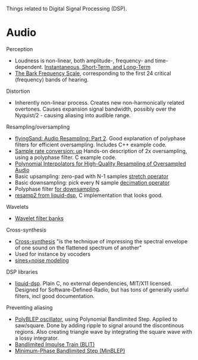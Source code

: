 
Things related to Digital Signal Processing (DSP).

# Audio

Perception

* Loudness is non-linear, both amplitude-, frequency- and time-dependent.
[Instantaneous, Short-Term, and Long-Term](https://ccrma.stanford.edu/~jos/sasp/Instantaneous_Short_Term_Long_Term_Loudness.html)
* [The Bark Frequency Scale](https://ccrma.stanford.edu/~jos/bbt/Bark_Frequency_Scale.html),
corresponding to the first 24 critical (frequency) bands of hearing.

Distortion

* Inherently non-linear process. Creates new non-harmonically related overtones.
Causes expansion signal bandwidth, possibly over the Nyquist/2 - causing aliasing into audible range.

Resampling/oversampling

* [flyingSand: Audio Resampling: Part 2](https://christianfloisand.wordpress.com/2013/01/28/audio-resampling-part-2/).
Good explanation of polyphase filters for efficient oversampling. Includes C++ example code.
* [Sample rate conversion: up](http://www.earlevel.com/main/2010/12/05/sample-rate-conversion-up)
Hands-on description of 2x oversampling, using a polyphase filter. C example code.
* [Polynomial Interpolators for High-Quality Resampling of Oversampled Audio](http://yehar.com/blog/wp-content/uploads/2009/08/deip.pdf)
* Basic upsampling: zero-pad with N-1 samples [stretch operator](https://ccrma.stanford.edu/~jos/sasp/Upsampling_Stretch_Operator.html)
* Basic downsampling: pick every N sample [decimation operator](https://ccrma.stanford.edu/~jos/sasp/Downsampling_Decimation_Operator.html)
* Polyphase filter [for downsampling](https://ccrma.stanford.edu/~jos/sasp/Filtering_Downsampling.html).
* [resamp2 from liquid-dsp](http://liquidsdr.org/doc/resamp2/), C implementation that looks good.

Wavelets

* [Wavelet filter banks](https://ccrma.stanford.edu/~jos/sasp/Wavelet_Filter_Banks.html)

Cross-synthesis

* [Cross-synthesis](https://ccrma.stanford.edu/~jos/sasp/Cross_Synthesis.html)
"is the technique of impressing the spectral envelope of one sound on the flattened spectrum of another"
* Used for instance by vocoders
* [sines+noise modeling](https://ccrma.stanford.edu/~jos/sasp/Sines_Noise_Summary.html)

DSP libraries

* [liquid-dsp](https://github.com/jgaeddert/liquid-dsp). Plain C, no external dependencies, MIT/X11 licensed.
Designed for Software-Defined-Radio, but has tons of generally useful filters, incl good documentation.

Preventing aliasing

* [PolyBLEP oscillator](http://www.martin-finke.de/blog/articles/audio-plugins-018-polyblep-oscillator/),
using Polynomial Bandlimited Step. Applied to saw/square. Done by adding ripple to signal around the discontinous regions.
Also creating triangle wave by integrating the square wave with a lossy integrator.
* [Bandlimited Impulse Train (BLIT)](http://www.cs.cmu.edu/~eli/papers/icmc01-hardsync.pdf)
* [Minimum-Phase Bandlimited Step (MinBLEP)](https://ccrma.stanford.edu/~stilti/papers/blit.pdf)



